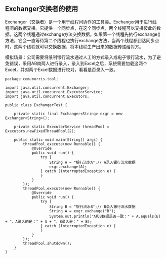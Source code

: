## Exchanger交换者的使用
Exchanger（交换者）是一个用于线程间协作的工具类。Exchanger用于进行线程间的数据交换。它提供一个同步点，在这个同步点，两个线程可以交换彼此的数据。这两个线程通过exchange方法交换数据，如果第一个线程先执行exchange()方法，它会一直等待第二个线程也执行exchange方法，当两个线程都到达同步点时，这两个线程就可以交换数据，将本线程生产出来的数据传递给对方。

模拟场景：公司需要将纸制银行流水通过人工的方式录入成电子银行流水，为了避免错误，采用AB岗两人进行录入，录入到Excel之后，系统需要加载这两个Excel，并对两个Excel数据进行校对，看看是否录入一致。


```
package com.morris.tool;

import java.util.concurrent.Exchanger;
import java.util.concurrent.ExecutorService;
import java.util.concurrent.Executors;

public class ExchangerTest {

	private static final Exchanger<String> exgr = new Exchanger<String>();

	private static ExecutorService threadPool = Executors.newFixedThreadPool(2);

	public static void main(String[] args) {
		threadPool.execute(new Runnable() {
			@Override
			public void run() {
				try {
					String A = "银行流水A";// A录入银行流水数据
					exgr.exchange(A);
				} catch (InterruptedException e) {
				}
			}
		});
		threadPool.execute(new Runnable() {
			@Override
			public void run() {
				try {
					String B = "银行流水B";// B录入银行流水数据
					String A = exgr.exchange("B");
					System.out.println("A和B数据是否一致：" + A.equals(B) + "，A录入的是：" + A + "，B录入是：" + B);
				} catch (InterruptedException e) {
				}
			}
		});
		threadPool.shutdown();
	}
}

```
